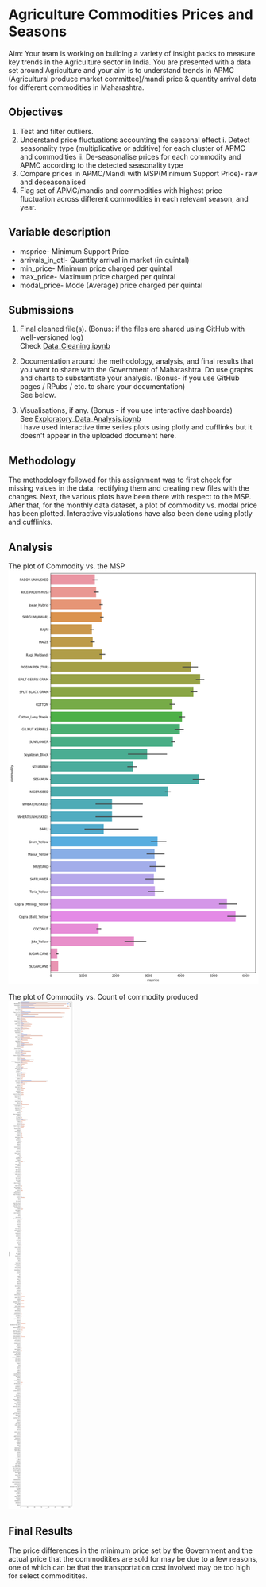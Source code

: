 # Agriculture Commodities Prices and Seasons
Aim: Your team is working on building a variety of insight packs to measure key trends in the Agriculture sector in India. You are presented with a data set around Agriculture and your aim is to understand trends in APMC (Agricultural produce market committee)/mandi price & quantity arrival data for different commodities in Maharashtra.


## Objectives
1. Test and filter outliers.
2. Understand price fluctuations accounting the seasonal effect
  i. Detect seasonality type (multiplicative or additive) for each cluster of APMC and commodities
  ii. De-seasonalise prices for each commodity and APMC according to the detected seasonality type
3. Compare prices in APMC/Mandi with MSP(Minimum Support Price)- raw and deseasonalised
4. Flag set of APMC/mandis and commodities with highest price fluctuation across different commodities in each relevant season, and year.


## Variable description
* msprice- Minimum Support Price
* arrivals_in_qtl- Quantity arrival in market (in quintal)
* min_price- Minimum price charged per quintal
* max_price- Maximum price charged per quintal
* modal_price- Mode (Average) price charged per quintal


## Submissions
1. Final cleaned file(s). (Bonus: if the files are shared using GitHub with well-versioned log)  
Check [Data_Cleaning.ipynb](./Data_Cleaning.ipynb)

2. Documentation around the methodology, analysis, and final results that you want to share with the Government of Maharashtra. Do use graphs and charts to substantiate your analysis. (Bonus- if you use GitHub pages / RPubs / etc. to share your documentation)  
See below.

2. Visualisations, if any. (Bonus - if you use interactive dashboards)  
See [Exploratory_Data_Analysis.ipynb](./Exploratory_Data_Analysis.ipynb)  
I have used interactive time series plots using plotly and cufflinks but it doesn't appear in the uploaded document here.


## Methodology
The methodology followed for this assignment was to first check for missing values in the data, rectifying them and creating new files with the changes. Next, the various plots have been there with respect to the MSP. After that, for the monthly data dataset, a plot of commodity vs. modal price has been plotted. Interactive visualations have also been done using plotly and cufflinks.


## Analysis
The plot of Commodity vs. the MSP
![barplot](./barplot.png)

The plot of Commodity vs. Count of commodity produced
![countplot](./countplot.png)


## Final Results
The price differences in the minimum price set by the Government and the actual price that the commoditites are sold for may be due to a few reasons, one of which can be that the transportation cost involved may be too high for select commoditites.
